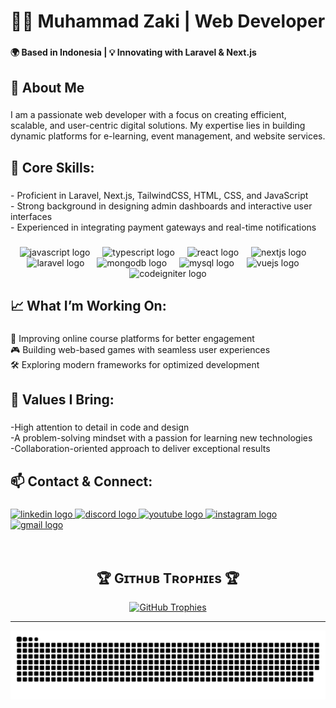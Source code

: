 <h1 align="left">👨‍💻 Muhammad Zaki | Web Developer</h1>

###

<h4 align="left">🌍 Based in Indonesia | 💡 Innovating with Laravel & Next.js</h4>

###

<h2 align="left">📌 About Me</h2>

###

<p align="left">I am a passionate web developer with a focus on creating efficient, scalable, and user-centric digital solutions. My expertise lies in building dynamic platforms for e-learning, event management, and website services.</p>

###

<h2 align="left">🔑 Core Skills:</h2>

###

<p align="left">- Proficient in Laravel, Next.js, TailwindCSS, HTML, CSS, and JavaScript<br>- Strong background in designing admin dashboards and interactive user interfaces<br>- Experienced in integrating payment gateways and real-time notifications</p>

###

<div align="center">
  <img src="https://cdn.jsdelivr.net/gh/devicons/devicon/icons/javascript/javascript-original.svg" height="40" alt="javascript logo"  />
  <img width="12" />
  <img src="https://cdn.jsdelivr.net/gh/devicons/devicon/icons/typescript/typescript-original.svg" height="40" alt="typescript logo"  />
  <img width="12" />
  <img src="https://cdn.jsdelivr.net/gh/devicons/devicon/icons/react/react-original.svg" height="40" alt="react logo"  />
  <img width="12" />
  <img src="https://cdn.jsdelivr.net/gh/devicons/devicon/icons/nextjs/nextjs-original.svg" height="40" alt="nextjs logo"  />
  <img width="12" />
  <img src="https://cdn.jsdelivr.net/gh/devicons/devicon/icons/laravel/laravel-original.svg" height="40" alt="laravel logo"  />
  <img width="12" />
  <img src="https://cdn.jsdelivr.net/gh/devicons/devicon/icons/mongodb/mongodb-original.svg" height="40" alt="mongodb logo"  />
  <img width="12" />
  <img src="https://cdn.jsdelivr.net/gh/devicons/devicon/icons/mysql/mysql-original.svg" height="40" alt="mysql logo"  />
  <img width="12" />
  <img src="https://cdn.jsdelivr.net/gh/devicons/devicon/icons/vuejs/vuejs-original.svg" height="40" alt="vuejs logo"  />
  <img width="12" />
  <img src="https://cdn.simpleicons.org/codeigniter/EF4223" height="40" alt="codeigniter logo"  />
</div>

###

<h2 align="left">📈 What I’m Working On:</h2>

###

<p align="left">🚀 Improving online course platforms for better engagement<br>🎮 Building web-based games with seamless user experiences<br>🛠️ Exploring modern frameworks for optimized development</p>

###

<h2 align="left">🌟 Values I Bring:</h2>

###

<p align="left">-High attention to detail in code and design<br>-A problem-solving mindset with a passion for learning new technologies<br>-Collaboration-oriented approach to deliver exceptional results</p>

###

<h2 align="left">📫 Contact & Connect:</h2>

###

<div align="left">
  <a href="www.linkedin.com/in/muhmmad-zaki-ulumuddin-658195265" target="_blank">
    <img src="https://raw.githubusercontent.com/maurodesouza/profile-readme-generator/master/src/assets/icons/social/linkedin/default.svg" width="70" height="40" alt="linkedin logo"  />
  </a>
  <a href="https://discord.com/channels/@me" target="_blank">
    <img src="https://raw.githubusercontent.com/maurodesouza/profile-readme-generator/master/src/assets/icons/social/discord/default.svg" width="70" height="40" alt="discord logo"  />
  </a>
  <a href="https://youtube.com/@devcodeid?si=w4HcDtA38___JEN8" target="_blank">
    <img src="https://raw.githubusercontent.com/maurodesouza/profile-readme-generator/master/src/assets/icons/social/youtube/default.svg" width="70" height="40" alt="youtube logo"  />
  </a>
  <a href="https://www.instagram.com/cooding.id/" target="_blank">
    <img src="https://raw.githubusercontent.com/maurodesouza/profile-readme-generator/master/src/assets/icons/social/instagram/default.svg" width="70" height="40" alt="instagram logo"  />
  </a>
  <a href="muhamadzakiulumuddin@gmail.com" target="_blank">
    <img src="https://raw.githubusercontent.com/maurodesouza/profile-readme-generator/master/src/assets/icons/social/gmail/default.svg" width="70" height="40" alt="gmail logo"  />
  </a>
</div>
<br/>
<br/>

###
<h2 align="center">🏆 Gɪᴛʜᴜʙ Tʀᴏᴘʜɪᴇs 🏆</h2>
<p align="center">
  <a href="https://github.com/MuhammadZaki07">
    <picture>
      <source media="(prefers-color-scheme: dark)" srcset="https://github-profile-trophy.vercel.app/?username=MuhammadZaki07&no-bg=true&row=2&column=6&margin-w=20&margin-h=20&theme=darkhub">
      <source media="(prefers-color-scheme: light)" srcset="https://github-profile-trophy.vercel.app/?username=MuhammadZaki07&no-bg=true&row=2&column=6&margin-w=20&margin-h=20">
      <img alt="GitHub Trophies" src="https://github-profile-trophy.vercel.app/?username=MuhammadZaki07&no-bg=true&no-frame=true&row=2&column=6&margin-w=20&margin-h=20">
    </picture>
  </a>
</p>
<hr/>
<picture>
  <source media="(prefers-color-scheme: dark)" srcset="https://raw.githubusercontent.com/platane/platane/output/github-contribution-grid-snake-dark.svg">
  <source media="(prefers-color-scheme: light)" srcset="https://raw.githubusercontent.com/platane/platane/output/github-contribution-grid-snake.svg">
  <img alt="github contribution grid snake animation" src="https://raw.githubusercontent.com/platane/platane/output/github-contribution-grid-snake.svg">
</picture>
